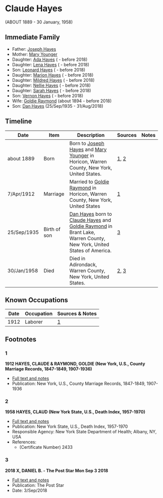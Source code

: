 ﻿---
layout: person
subject_key: i99088640
permalink: /people/i99088640
---

# Claude Hayes
(ABOUT 1889 - 30 January, 1958)

## Immediate Family

* Father: [Joseph Hayes](./@49395288@-joseph-hayes-b-d.md)
* Mother: [Mary Younger](./@25511104@-mary-younger-b-d.md)
* Daughter: [Ada Hayes](./@80079834@-ada-hayes-b-d2018.md) ( - before 2018)
* Daughter: [Lena Hayes](./@80081989@-lena-hayes-b-d2018.md) ( - before 2018)
* Son: [Leonard Hayes](./@36021443@-leonard-hayes-b-d2018.md) ( - before 2018)
* Daughter: [Marion Hayes](./@15147548@-marion-hayes-b-d2018.md) ( - before 2018)
* Daughter: [Mildred Hayes](./@57477342@-mildred-hayes-b-d2018.md) ( - before 2018)
* Daughter: [Nellie Hayes](./@5410300@-nellie-hayes-b-d2018.md) ( - before 2018)
* Daughter: [Sarah Hayes](./@32431312@-sarah-hayes-b-d2018.md) ( - before 2018)
* Son: [Vernon Hayes](./@31599970@-vernon-hayes-b-d2018.md) ( - before 2018)
* Wife: [Goldie Raymond](./@2876469@-goldie-raymond-b1894-d2018.md) (about 1894 - before 2018)
* Son: [Dan Hayes](./@76918782@-dan-hayes-b1935-9-25-d2018-8-31.md) (25/Sep/1935 - 31/Aug/2018)

## Timeline

Date | Item | Description | Sources | Notes
---|---|---|---|---
about 1889 | Born | Born to [Joseph Hayes](./@49395288@-joseph-hayes-b-d.md) and [Mary Younger](./@25511104@-mary-younger-b-d.md) in Horicon, Warren County, New York, United States. | [1](#1), [2](#2) | 
7/Apr/1912 | Marriage | Married to [Goldie Raymond](./@2876469@-goldie-raymond-b1894-d2018.md) in Horicon, Warren County, New York, United States | [1](#1) | 
25/Sep/1935 | Birth of son | [Dan Hayes](./@76918782@-dan-hayes-b1935-9-25-d2018-8-31.md) born to [Claude Hayes](./@99088640@-claude-hayes-b1889-d1958-1-30.md) and [Goldie Raymond](./@2876469@-goldie-raymond-b1894-d2018.md) in Brant Lake, Warren County, New York, United States of America. | [3](#3) | 
30/Jan/1958 | Died | Died in Adirondack, Warren County, New York, United States. | [2](#2), [3](#3) | 

## Known Occupations

Date | Occupation | Sources & Notes
---|---|---
1912 | Laborer | [1](#1)

## Footnotes

### 1

**1912 HAYES, CLAUDE & RAYMOND, GOLDIE (New York, U.S., County Marriage Records, 1847-1849, 1907-1936)**

* [Full text and notes](../sources/@96892520@-1912-hayes,-claude-&-raymond,-goldie-new-york,-u.s.,-county-marriage-records,-1847-1849,-1907-1936-.md)
* Publication: New York, U.S., County Marriage Records, 1847-1849, 1907-1936

### 2

**1958 HAYES, CLAUD (New York State, U.S., Death Index, 1957-1970)**

* [Full text and notes](../sources/@39876510@-1958-hayes,-claud-new-york-state,-u.s.,-death-index,-1957-1970-.md)
* Publication: New York State, U.S., Death Index, 1957-1970
* Responsible Agency: New York State Department of Health; Albany, NY, USA
* References: 
  * (Certificate Number) 2433

### 3

**2018 X, DANIEL B. - The Post Star Mon Sep 3 2018**

* [Full text and notes](../sources/@85440892@-2018-hayes,-daniel-b.-the-post-star-mon-sep-3-2018.md)
* Publication: The Post Star
* Date: 3/Sep/2018

